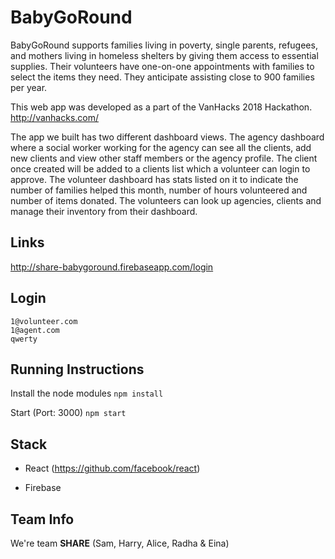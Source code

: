 # BabyGoRound

BabyGoRound supports families living in poverty, single parents, refugees, and mothers living in homeless shelters by giving them access to essential supplies. Their volunteers have one-on-one appointments with families to select the items they need. They anticipate assisting close to 900 families per year. 

This web app was developed as a part of the VanHacks 2018 Hackathon.
http://vanhacks.com/

The app we built has two different dashboard views. The agency dashboard where a social worker working for the agency can see all the clients, add new clients and view other staff members or the agency profile. The client once created will be added to a clients list which a volunteer can login to approve. The volunteer dashboard has stats listed on it to indicate the number of families helped this month, number of hours volunteered and number of items donated. The volunteers can look up agencies, clients and manage their inventory from their dashboard. 

## Links

http://share-babygoround.firebaseapp.com/login

## Login

```
1@volunteer.com 
1@agent.com
qwerty
```

## Running Instructions

Install the node modules
`npm install`

Start (Port: 3000)
`npm start`

## Stack

* React
  (https://github.com/facebook/react)

* Firebase

## Team Info
We're team **SHARE** (Sam, Harry, Alice, Radha & Eina) 

